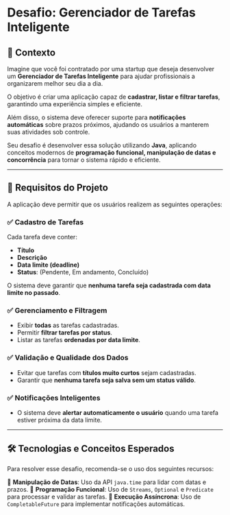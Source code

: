 # Desafio: Gerenciador de Tarefas Inteligente

## 📍 Contexto
Imagine que você foi contratado por uma startup que deseja desenvolver um **Gerenciador de Tarefas Inteligente** para ajudar profissionais a organizarem melhor seu dia a dia.

O objetivo é criar uma aplicação capaz de **cadastrar, listar e filtrar tarefas**, garantindo uma experiência simples e eficiente.

Além disso, o sistema deve oferecer suporte para **notificações automáticas** sobre prazos próximos, ajudando os usuários a manterem suas atividades sob controle.

Seu desafio é desenvolver essa solução utilizando **Java**, aplicando conceitos modernos de **programação funcional, manipulação de datas e concorrência** para tornar o sistema rápido e eficiente.

---

## 🎯 Requisitos do Projeto
A aplicação deve permitir que os usuários realizem as seguintes operações:

### ✅ Cadastro de Tarefas
Cada tarefa deve conter:
- **Título**
- **Descrição**
- **Data limite (deadline)**
- **Status**: (Pendente, Em andamento, Concluído)

O sistema deve garantir que **nenhuma tarefa seja cadastrada com data limite no passado**.

### ✅ Gerenciamento e Filtragem
- Exibir **todas** as tarefas cadastradas.
- Permitir **filtrar tarefas por status**.
- Listar as tarefas **ordenadas por data limite**.

### ✅ Validação e Qualidade dos Dados
- Evitar que tarefas com **títulos muito curtos** sejam cadastradas.
- Garantir que **nenhuma tarefa seja salva sem um status válido**.

### ✅ Notificações Inteligentes
- O sistema deve **alertar automaticamente o usuário** quando uma tarefa estiver próxima da data limite.

---

## 🛠 Tecnologias e Conceitos Esperados
Para resolver esse desafio, recomenda-se o uso dos seguintes recursos:

📌 **Manipulação de Datas**: Uso da API `java.time` para lidar com datas e prazos.
📌 **Programação Funcional**: Uso de `Streams`, `Optional` e `Predicate` para processar e validar as tarefas.
📌 **Execução Assíncrona**: Uso de `CompletableFuture` para implementar notificações automáticas.

